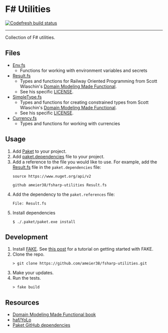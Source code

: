 # F# Utilities
[![Codefresh build status]( https://g.codefresh.io/api/badges/pipeline/ameier38/ameier38%2Ffsharp-utilities%2Ffsharp-utilities?branch=master&key=eyJhbGciOiJIUzI1NiJ9.NWMzMjE0ODA3YTJkOGI3ZjkxMzVhZjlm.WFn4I6XuUDBfWsKEp6LIuG-IlDsT4JCDTjMzeH7kGu8&type=cf-1)]( https://g.codefresh.io/pipelines/fsharp-utilities/builds?repoOwner=ameier38&repoName=fsharp-utilities&serviceName=ameier38%2Ffsharp-utilities&filter=trigger:build~Build;branch:master;pipeline:5c7913b8b3d43d6068fa0cf8~fsharp-utilities)
____
Collection of F# utilities.

## Files
- [Env.fs](./DotEnv.fs)
  - Functions for working with environment variables and secrets
- [Result.fs](./Result.fs)
  - Types and functions for Railway Oriented Programming from Scott Wlaschin's 
  [Domain Modeling Made Functional](https://github.com/swlaschin/DomainModelingMadeFunctional).
  - See his specific [LICENSE](https://github.com/swlaschin/DomainModelingMadeFunctional/blob/master/LICENSE).
- [SimpleType.fs](./SimpleType.fs)
  - Types and functions for creating constrained types from Scott Wlaschin's 
  [Domain Modeling Made Functional](https://github.com/swlaschin/DomainModelingMadeFunctional).
  - See his specific [LICENSE](https://github.com/swlaschin/DomainModelingMadeFunctional/blob/master/LICENSE).
- [Currency.fs](./Currency.fs)
  - Types and functions for working with currencies

## Usage
1. Add [Paket](https://fsprojects.github.io/Paket/) to your project.
2. Add [paket.dependencies](https://fsprojects.github.io/Paket/dependencies-file.html)
file to your project.
3. Add a reference to the file you would like to use. For example, 
add the [Result.fs](./Result.fs) file in the `paket.dependencies` file:
    ```
    source https://www.nuget.org/api/v2

    github ameier38/fsharp-utilities Result.fs
    ```
4. Add the dependency to the `paket.references` file:
    ```
    File: Result.fs
    ```
5. Install dependencies
    ```
    $ ./.paket/paket.exe install
    ```

## Development
1. Install [FAKE](https://github.com/fsharp/FAKE). See 
[this post](https://andrewcmeier.com/how-to-fake) for a tutorial
on getting started with FAKE.
2. Clone the repo.
    ```
    > git clone https://github.com/ameier38/fsharp-utilities.git
    ```
3. Make your updates.
4. Run the tests.
    ```
    > fake build
    ```

## Resources
- [Domain Modeling Made Functional book](https://pragprog.com/book/swdddf/domain-modeling-made-functional)
- [haf/YoLo](https://github.com/haf/YoLo)
- [Paket GitHub dependencies](https://fsprojects.github.io/Paket/github-dependencies.html)